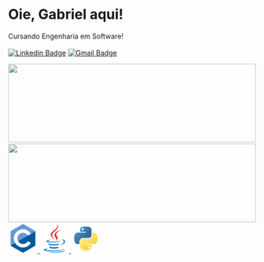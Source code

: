 # Oie, Gabriel aqui!


Cursando Engenharia em Software!
</br>
</br>
[![Linkedin Badge](https://img.shields.io/badge/-Gabriel%20Silva-61dafb?style=flat-square&logo=Linkedin&logoColor=white&link=https://www.linkedin.com/in/gabriels5g/)](https://www.linkedin.com/in/gabriels5g/) 
[![Gmail Badge](https://img.shields.io/badge/-gabrielspxls@gmail.com-61dafb?style=flat-square&logo=Gmail&logoColor=white&link=mailto:gabrielspxls@gmail.com)](mailto:gabrielspxls@gmail.com)


<div>
  <a href="https://github.com/gabriels5g">
  <img height="160px" width="100%" src="https://github-readme-stats.vercel.app/api?username=gabriels5g&show_icons=true&theme=react&include_all_commits=true&count_private=true"/>
  <img height="160px" width="100%" src="https://github-readme-stats.vercel.app/api/top-langs/?username=gabriels5g&layout=compact&theme=react"/>
</div>



<div display="flex"> 
<img height="60px" width="60px" src="https://github.com/devicons/devicon/blob/master/icons/c/c-original.svg"/>
<img height="60px" width="60px" src="https://github.com/devicons/devicon/blob/master/icons/java/java-original.svg"/>
<img height="60px" width="60px" src="https://github.com/devicons/devicon/blob/master/icons/python/python-original.svg"/>
</div>



